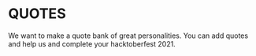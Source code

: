 # QUOTES
We want to make a quote bank of great personalities.
You can add quotes and help us and complete your hacktoberfest 2021.

